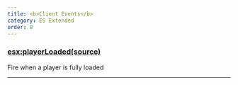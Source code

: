 ```yaml
---
title: <b>Client Events</b>
category: ES Extended
order: 8
---
```


### [esx:playerLoaded(source)](../client-events/esx.playerloaded/)

Fire when a player is fully loaded

___
